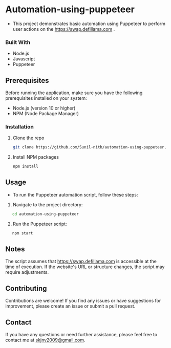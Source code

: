 # Automation-using-puppeteer


* This project demonstrates basic automation using Puppeteer to perform user actions on the https://swap.defillama.com .

### Built With

* Node.js
* Javascript
* Puppeteer

## Prerequisites
Before running the application, make sure you have the following prerequisites installed on your system:

* Node.js (version 10 or higher)
* NPM (Node Package Manager)


### Installation

1. Clone the repo
   ```sh
   git clone https://github.com/Sunil-nith/automation-using-puppeteer.git
   ```
2. Install NPM packages
   ```sh
   npm install
   ```

   

## Usage

* To run the Puppeteer automation script, follow these steps:
1. Navigate to the project directory:
```sh
   cd automation-using-puppeteer
   ```

2. Run the Puppeteer script:
```sh
   npm start
   ```



## Notes
The script assumes that  https://swap.defillama.com is accessible at the time of execution. If the website's URL or structure changes, the script may require adjustments.
## Contributing
Contributions are welcome! If you find any issues or have suggestions for improvement, please create an issue or submit a pull request.

## Contact

If you have any questions or need further assistance, please feel free to contact me at skjnv2009@gmail.com.



